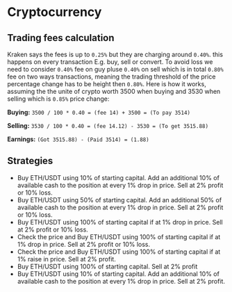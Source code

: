 # Cryptocurrency

## Trading fees calculation

Kraken says the fees is up to `0.25%` but they are charging around `0.40%`. this happens on every transaction E.g. buy, sell or convert. To avoid loss we need to consider `0.40%` fee on guy pluse `0.40%` on sell which is in total `0.80%` fee on two ways transactions, meaning the trading threshold of the price percentage change has to be height then `0.80%`. Here is how it works, assuming the the unite of crypto worth 3500 when buying and 3530 when selling which is `0.85%` price change:

**Buying:** `3500 / 100 * 0.40 = (fee 14) + 3500 = (To pay 3514)`

**Selling:** `3530 / 100 * 0.40 = (fee 14.12) - 3530 = (To get 3515.88)`

**Earnings:** `(Got 3515.88) - (Paid 3514) = (1.88)`

## Strategies

- Buy ETH/USDT using 10% of starting capital. Add an additional 10% of available cash to the position at every 1% drop in price. Sell at 2% profit or 10% loss.
- Buy ETH/USDT using 50% of starting capital. Add an additional 50% of available cash to the position at every 1% drop in price. Sell at 2% profit or 10% loss.
- Buy ETH/USDT using 100% of starting capital if at 1% drop in price. Sell at 2% profit or 10% loss.
- Check the price and Buy ETH/USDT using 100% of starting capital if at 1% drop in price. Sell at 2% profit or 10% loss.
- Check the price and Buy ETH/USDT using 100% of starting capital if at 1% raise in price. Sell at 2% profit.
- Buy ETH/USDT using 100% of starting capital. Sell at 2% profit
- Buy ETH/USDT using 10% of starting capital. Add an additional 10% of available cash to the position at every 1% drop in price. Sell at 2% profit.
